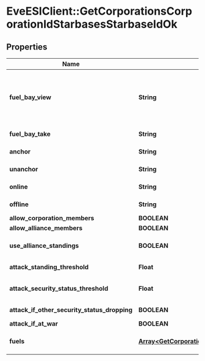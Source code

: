 # EveESIClient::GetCorporationsCorporationIdStarbasesStarbaseIdOk

## Properties
Name | Type | Description | Notes
------------ | ------------- | ------------- | -------------
**fuel_bay_view** | **String** | Who can view the starbase (POS)&#39;s fule bay. Characters either need to have required role or belong to the starbase (POS) owner&#39;s corporation or alliance, as described by the enum, all other access settings follows the same scheme | 
**fuel_bay_take** | **String** | Who can take fuel blocks out of the starbase (POS)&#39;s fuel bay | 
**anchor** | **String** | Who can anchor starbase (POS) and its structures | 
**unanchor** | **String** | Who can unanchor starbase (POS) and its structures | 
**online** | **String** | Who can online starbase (POS) and its structures | 
**offline** | **String** | Who can offline starbase (POS) and its structures | 
**allow_corporation_members** | **BOOLEAN** | allow_corporation_members boolean | 
**allow_alliance_members** | **BOOLEAN** | allow_alliance_members boolean | 
**use_alliance_standings** | **BOOLEAN** | True if the starbase (POS) is using alliance standings, otherwise using corporation&#39;s | 
**attack_standing_threshold** | **Float** | Starbase (POS) will attack if target&#39;s standing is lower than this value | [optional] 
**attack_security_status_threshold** | **Float** | Starbase (POS) will attack if target&#39;s security standing is lower than this value | [optional] 
**attack_if_other_security_status_dropping** | **BOOLEAN** | attack_if_other_security_status_dropping boolean | 
**attack_if_at_war** | **BOOLEAN** | attack_if_at_war boolean | 
**fuels** | [**Array&lt;GetCorporationsCorporationIdStarbasesStarbaseIdFuel&gt;**](GetCorporationsCorporationIdStarbasesStarbaseIdFuel.md) | Fuel blocks and other things that will be consumed when operating a starbase (POS) | [optional] 


